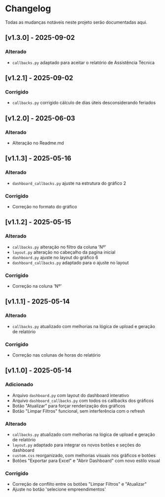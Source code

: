 # Changelog

Todas as mudanças notáveis neste projeto serão documentadas aqui.

## [v1.3.0] - 2025-09-02

### Alterado
- `callbacks.py` adaptado para aceitar o relatório de Assistência Técnica

## [v1.2.1] - 2025-09-02

### Corrigido
- `callbacks.py` corrigido cálculo de dias úteis desconsiderando feriados

## [v1.2.0] - 2025-06-03

### Alterado
- Alteração no Readme.md

## [v1.1.3] - 2025-05-16

### Alterado
- `dashboard_callbacks.py` ajuste na estrutura do gráfico 2

### Corrigido
- Correção no formato do gráfico

## [v1.1.2] - 2025-05-15

### Alterado
- `callbacks.py` alteração no filtro da coluna 'Nº'
- `layout.py` alteração no cabeçalho da pagina inicial
- `dashboard.py` ajuste no layout do gráfico 6
- `dashboard_callbacks.py` adaptado para o ajuste no layout

### Corrigido
- Correção na coluna 'Nº'

## [v1.1.1] - 2025-05-14

### Alterado
- `callbacks.py` atualizado com melhorias na lógica de upload e geração de relatório

### Corrigido
- Correção nas colunas de horas do relatório

## [v1.1.0] - 2025-05-14

### Adicionado
- Arquivo `dashboard.py` com layout do dashboard interativo
- Arquivo `dashboard_callbacks.py` com todos os callbacks dos gráficos
- Botão "Atualizar" para forçar renderização dos gráficos
- Botão "Limpar Filtros" funcional, sem interferência com o refresh

### Alterado
- `callbacks.py` atualizado com melhorias na lógica de upload e geração de relatório
- `layout.py` adaptado para integrar os novos botões e seções do dashboard
- `custom.css` reorganizado, com melhorias visuais nos gráficos e botões
- Botões "Exportar para Excel" e "Abrir Dashboard" com novo estilo visual

### Corrigido
- Correção de conflito entre os botões "Limpar Filtros" e "Atualizar"
- Ajuste no botão 'selecione empreendimentos'





